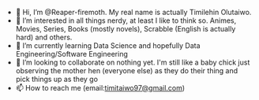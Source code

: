 - 👋 Hi, I’m @Reaper-firemoth. My real name is actually Timilehin Olutaiwo. 
- 👀 I’m interested in all things nerdy, at least I like to think so. Animes, Movies, Series, Books (mostly novels), Scrabble (English is actually hard) and others.
- 🌱 I’m currently learning Data Science and hopefully Data Engineering/Software Engineering
- 💞️ I’m looking to collaborate on nothing yet. I'm still like a baby chick just observing the mother hen (everyone else) as they do their thing and pick things up as they go
- 📫 How to reach me (email:timitaiwo97@gmail.com) 

<!---
Reaper-firemoth/Reaper-firemoth is a ✨ special ✨ repository because its `README.md` (this file) appears on your GitHub profile.
You can click the Preview link to take a look at your changes.
--->
